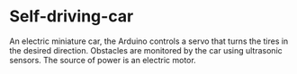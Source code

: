 # Self-driving-car
An electric miniature car, the Arduino controls a servo that turns the tires in the desired direction. Obstacles are monitored by the car using ultrasonic sensors. The source of power is an electric motor. 
